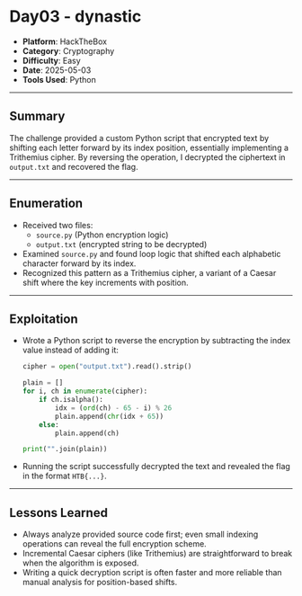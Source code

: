 # Day03 - dynastic

- **Platform**: HackTheBox  
- **Category**: Cryptography  
- **Difficulty**: Easy  
- **Date**: 2025-05-03  
- **Tools Used**: Python  

---

## Summary
The challenge provided a custom Python script that encrypted text by shifting each letter forward by its index position, essentially implementing a Trithemius cipher. By reversing the operation, I decrypted the ciphertext in `output.txt` and recovered the flag.

---

## Enumeration
- Received two files:  
  - `source.py` (Python encryption logic)  
  - `output.txt` (encrypted string to be decrypted)  
- Examined `source.py` and found loop logic that shifted each alphabetic character forward by its index.  
- Recognized this pattern as a Trithemius cipher, a variant of a Caesar shift where the key increments with position.  

---

## Exploitation
- Wrote a Python script to reverse the encryption by subtracting the index value instead of adding it:
  ```python
  cipher = open("output.txt").read().strip()

  plain = []
  for i, ch in enumerate(cipher):
      if ch.isalpha():
          idx = (ord(ch) - 65 - i) % 26
          plain.append(chr(idx + 65))
      else:
          plain.append(ch)

  print("".join(plain))
  ```
- Running the script successfully decrypted the text and revealed the flag in the format `HTB{...}`.  

---

## Lessons Learned
- Always analyze provided source code first; even small indexing operations can reveal the full encryption scheme.  
- Incremental Caesar ciphers (like Trithemius) are straightforward to break when the algorithm is exposed.  
- Writing a quick decryption script is often faster and more reliable than manual analysis for position-based shifts.  
